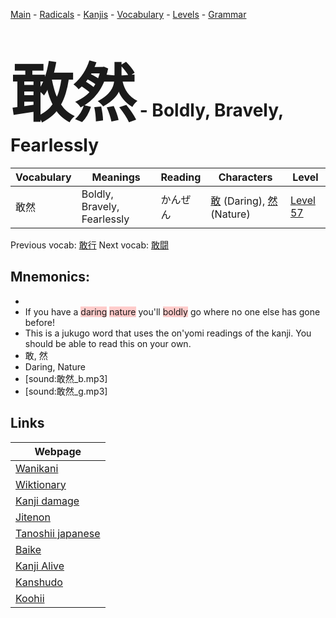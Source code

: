 <style> bigfont {font-size: 100px}</style>
[Main](../README.md) -
[Radicals](../radicals.md) -
[Kanjis](../kanjis.md) -
[Vocabulary](../vocabulary.md) -
[Levels](../levels.md) -
[Grammar](../grammar.md)
# <bigfont> 敢然</bigfont> - Boldly, Bravely, Fearlessly 

| Vocabulary | Meanings | Reading | Characters | Level |
| --- | --- | --- | --- | --- |
| 敢然 | Boldly, Bravely, Fearlessly | かんぜん |  [敢](../kanjis/敢.md) (Daring), [然](../kanjis/然.md) (Nature) | [Level 57](../levels/wk_level57.md) |

Previous vocab: [敢行](敢行.md) Next vocab: [敢闘](敢闘.md) 

## Mnemonics:

* 
* If you have a <span style="background-color:#ffcccb"> daring</span> <span style="background-color:#ffcccb"> nature</span> you'll <span style="background-color:#ffcccb"> boldly</span> go where no one else has gone before!
* This is a jukugo word that uses the on'yomi readings of the kanji. You should be able to read this on your own.
* 敢, 然
* Daring, Nature
* [sound:敢然_b.mp3]
* [sound:敢然_g.mp3]


## Links 

| Webpage |
| --- |
| [Wanikani          ](https://www.wanikani.com/kanji/敢然) |
| [Wiktionary        ](https://en.wiktionary.org/wiki/敢然) |
| [Kanji damage      ](http://www.kanjidamage.com/kanji/search?utf8=✓&q=敢然) |
| [Jitenon           ](https://jitenon.com/kanji/敢然) |
| [Tanoshii japanese ](https://www.tanoshiijapanese.com/dictionary/kanji.cfm?k=敢然) |
| [Baike             ](https://baike.baidu.com/item/敢然) |
| [Kanji Alive       ](https://app.kanjialive.com/敢然) |
| [Kanshudo          ](https://www.kanshudo.com/searchmn?q=敢然) |
| [Koohii            ](https://kanji.koohii.com/study/kanji/敢然) |

